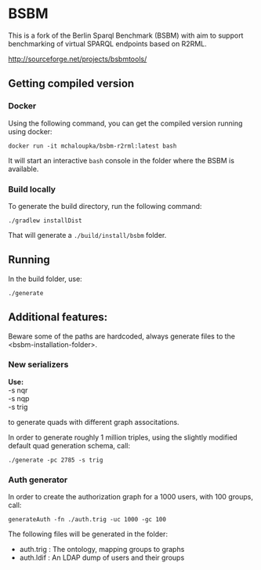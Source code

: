 # BSBM

This is a fork of the Berlin Sparql Benchmark (BSBM) with aim to support benchmarking of virtual SPARQL endpoints based on R2RML.

http://sourceforge.net/projects/bsbmtools/

## Getting compiled version
### Docker
Using the following command, you can get the compiled version running using docker:

```
docker run -it mchaloupka/bsbm-r2rml:latest bash
```

It will start an interactive `bash` console in the folder where the BSBM is available.

### Build locally
To generate the build directory, run the following command:
```
./gradlew installDist
```
That will generate a `./build/install/bsbm` folder.

## Running

In the build folder, use:

```
./generate
```


## Additional features: 

Beware some of the paths are hardcoded, always generate files to the \<bsbm-installation-folder>.

### New serializers

**Use:**  
-s nqr  
-s nqp  
-s trig   

to generate quads with different graph associtations.


In order to generate roughly 1 million triples, using the slightly modified default quad generation schema, call:

```
./generate -pc 2785 -s trig 
```

### Auth generator

In order to create the authorization graph for a 1000 users, with 100 groups, call:
```
generateAuth -fn ./auth.trig -uc 1000 -gc 100 
```

The following files will be generated in the <bsbm-installation-folder> folder:
* auth.trig : The ontology, mapping groups to graphs
* auth.ldif : An LDAP dump of users and their groups